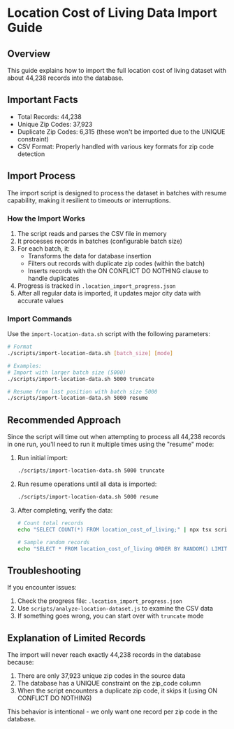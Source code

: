 # Location Cost of Living Data Import Guide

## Overview

This guide explains how to import the full location cost of living dataset with about 44,238 records into the database.

## Important Facts

- Total Records: 44,238
- Unique Zip Codes: 37,923 
- Duplicate Zip Codes: 6,315 (these won't be imported due to the UNIQUE constraint)
- CSV Format: Properly handled with various key formats for zip code detection

## Import Process

The import script is designed to process the dataset in batches with resume capability, making it resilient to timeouts or interruptions.

### How the Import Works

1. The script reads and parses the CSV file in memory
2. It processes records in batches (configurable batch size)
3. For each batch, it:
   - Transforms the data for database insertion
   - Filters out records with duplicate zip codes (within the batch)
   - Inserts records with the ON CONFLICT DO NOTHING clause to handle duplicates
4. Progress is tracked in `.location_import_progress.json`
5. After all regular data is imported, it updates major city data with accurate values

### Import Commands

Use the `import-location-data.sh` script with the following parameters:

```bash
# Format
./scripts/import-location-data.sh [batch_size] [mode]

# Examples:
# Import with larger batch size (5000)
./scripts/import-location-data.sh 5000 truncate

# Resume from last position with batch size 5000
./scripts/import-location-data.sh 5000 resume
```

## Recommended Approach

Since the script will time out when attempting to process all 44,238 records in one run, you'll need to run it multiple times using the "resume" mode:

1. Run initial import:
   ```bash
   ./scripts/import-location-data.sh 5000 truncate
   ```

2. Run resume operations until all data is imported:
   ```bash
   ./scripts/import-location-data.sh 5000 resume
   ```

3. After completing, verify the data:
   ```bash
   # Count total records
   echo "SELECT COUNT(*) FROM location_cost_of_living;" | npx tsx scripts/execute-sql.js
   
   # Sample random records
   echo "SELECT * FROM location_cost_of_living ORDER BY RANDOM() LIMIT 5;" | npx tsx scripts/execute-sql.js
   ```

## Troubleshooting

If you encounter issues:

1. Check the progress file: `.location_import_progress.json`
2. Use `scripts/analyze-location-dataset.js` to examine the CSV data
3. If something goes wrong, you can start over with `truncate` mode

## Explanation of Limited Records

The import will never reach exactly 44,238 records in the database because:

1. There are only 37,923 unique zip codes in the source data
2. The database has a UNIQUE constraint on the zip_code column
3. When the script encounters a duplicate zip code, it skips it (using ON CONFLICT DO NOTHING)

This behavior is intentional - we only want one record per zip code in the database.